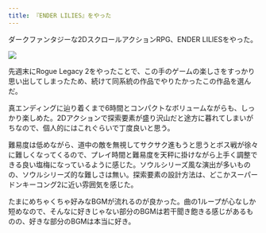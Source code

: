 ```yaml
---
title: 『ENDER LILIES』をやった
---
```

ダークファンタジーな2DスクロールアクションRPG、ENDER LILIESをやった。

![](https://lh3.googleusercontent.com/docs/AG8NV2bnR6-W0ehe38G-Rcgp8RnELmLEXx1jqE4vkNqZ4TUZwN-mb0ChRrtTWNNe7ZCyXNNXA3R2hDXKKYXZAgXOFZd2wshTt2jigFT39RAN4FLlxt7_RKA5oqGqvKJK1BMTz6H3zNFsdC_b2iKucFwgkLj4JbpB8n5H4aGfhZCVPys5zWNnlXSTsm1h_Zgfuoyi9_peJAsGnIr-6m7hlL-RRh5FOEZ6Xa9hQ9_7Kor3l6GoHbY254kHd3yQGCtrd__LLZAkSCl3W6pJMXS5eVIQckhqoLNicTIzlpQ4hQvAGvl8ttfEAW9vcertis2Syv4Cd1WCybKitzQCj88g3Y2oaEpv74gteS0tWgWdsH6FmemstqdABk-O678BHrN3Gisn9BCyq3akvpkjzYrEg_fj41nvt_DKo3UmgtCsbiz0BW-LGsZc0vt4i7PTFRt57pPLwXvtqoT8kpYK_tCkv5ehrPS4CALPQzD4FmQA7KbmtsLXZOaLn_loHa0bTf41o3kB3StK7jYLK0UthPS1QQk17S-QjBzvCCXmWfaXhL1dNCWMqHcxZWeXnBlzF7mdQamZ88GNR_2ZEjZJ5_JUeINQQACty0PAVCPeJlUqB-o4Fxcm7WckU_8JQqyLgpATt1gcB5oJ_q4D_mjtcFw5nttdlswXJeHlcD0ncS88_4EUjkTSJCdWETgMSDId5ZKOJJkeMEtavRCYy_IWMnffa1q7e-F92t5uc-dPTIWU6gGLv59r6Z9ExGErIbQ7yRSfZUTleBhzSDVKlfoIaj7ZhOrqZ9r8iR73S82rGp9mkiH6UrT5u5yfdXBQQg38hLG1EYNlksHbb38Cr7kxDpJkL6QItx3MI55AcuhnKiDEN7j-YEuQbmGqQX2bRoE4VEoJoo-ZBzdRKrWNN4nqN0hX9NB-elwAJ5-frjN6_diQyrP9M7kKoffalg_G4VltMcjlrfWddtC41QQFJlwqoyot2nS0zQrr3jy7UnQEAf69K3OkWL0xSZWVwV7y2_2GagNLF6c0yh70XHGTI6ljzMTXK9OR9a1M1S7AdHboZ8ur4cSk9v1lPsvqULc7wvlixZWvwZQJ_UBqySgOiAkUeeQrRVrHcns1xrw_-IVC7xf8VldvBBfaVNusfv_ph2UtvOl0kQHUA2jOl2za6f4W0iFPmF3_dzs-MyMidNsjZ9LOfPEpoi2jV1tz_RAPa_D_XhUN8iSODQCdSxK2v8WgV477DqeeuWTZBxfTlKlUgTn9RjZvml4F1kLfmQ)

先週末にRogue Legacy 2をやったことで、この手のゲームの楽しさをすっかり思い出してしまったため、続けて同系統の作品でやりたかったこの作品を選んだ。

真エンディングに辿り着くまで6時間とコンパクトなボリュームながらも、しっかり楽しめた。2Dアクションで探索要素が盛り沢山だと途方に暮れてしまいがちなので、個人的にはこれぐらいで丁度良いと思う。

難易度は低めながら、道中の敵を無視してサクサク進もうと思うとボス戦が徐々に難しくなってくるので、プレイ時間と難易度を天秤に掛けながら上手く調整できる良い塩梅になっているように感じた。ソウルシリーズ風な演出が多いものの、ソウルシリーズ的な難しさは無い。探索要素の設計方法は、どこかスーパードンキーコング2に近い雰囲気を感じた。

たまにめちゃくちゃ好みなBGMが流れるのが良かった。曲の1ループが心なしか短めなので、そんなに好きじゃない部分のBGMは若干聞き飽きる感じがあるものの、好きな部分のBGMは本当に好き。
